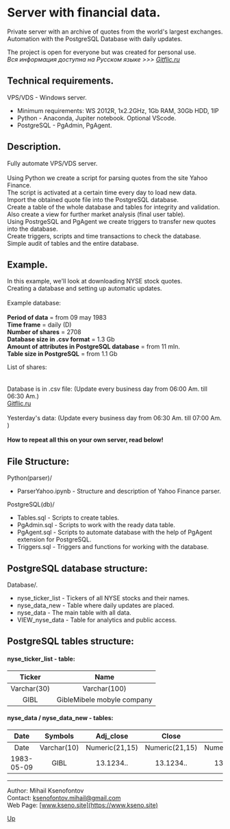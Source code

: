 <a id="anchor"></a>
# Server with financial data.<br>

Private server with an archive of quotes from the world's largest exchanges.<br>
Automation with the PostgreSQL Database with daily updates.<br>

The project is open for everyone but was created for personal use.<br>
_Вся информация доступна на Русском языке >>> [Gitflic.ru](https://gitflic.ru/project/kseno/servernew)_

## Technical requirements.

VPS/VDS - Windows server.<br>
- Minimum requirements: WS 2012R, 1x2.2GHz, 1Gb RAM, 30Gb HDD, 1IP<br>
- Python - Anaconda, Jupiter notebook. Optional VScode.<br>
- PostgreSQL - PgAdmin, PgAgent.<br>

## Description.

Fully automate VPS/VDS server.
<br><br>
Using Python we create a script for parsing quotes from the site Yahoo Finance.<br>
The script is activated at a certain time every day to load new data.<br>
Import the obtained quote file into the PostgreSQL database.<br>
Create a table of the whole database and tables for integrity and validation.<br>
Also create a view for further market analysis (final user table).<br>
Using PostrgeSQL and PgAgent we create triggers to transfer new quotes into the database.<br>
Create triggers, scripts and time transactions to check the database.<br>
Simple audit of tables and the entire database.<br>

## Example.

In this example, we'll look at downloading NYSE stock quotes.<br>
Creating a database and setting up automatic updates. 
<br><br>
Example database:
<br><br>
**Period of data** = from 09 may 1983<br>
**Time frame** = daily (D)<br>
**Number of shares** = 2708<br>
**Database size in .csv format** = 1.3 Gb<br>
**Amount of attributes in PostgreSQL database** = from 11 mln. <br>
**Table size in PostgreSQL** = from 1.1 Gb <br>

List of shares:<br>
<br><br>
Database is in .csv file: (Update every business day from 06:00 Am. till 06:30 Am.)<br>
[Gitflic.ru](http://193.124.65.84/NYSE/iis-85.png)
<br><br>
Yesterday's data: (Update every business day from 06:30 Am. till 07:00 Am. )
<br><br>
**How to repeat all this on your own server, read below!**

## File Structure:

Python(parser)/<br>
- ParserYahoo.ipynb - Structure and description of Yahoo Finance parser.<br>

PostgreSQL(db)/<br>
- Tables.sql - Scripts to create tables.<br>
- PgAdmin.sql - Scripts to work with the ready data table.<br>
- PgAgent.sql - Scripts to automate database with the help of PgAgent extension for PostgreSQL.<br>
- Triggers.sql - Triggers and functions for working with the database.<br>

## PostgreSQL database structure:

Database/.
- nyse_ticker_list - Tickers of all NYSE stocks and their names.
- nyse_data_new - Table where daily updates are placed.
- nyse_data - The main table with all data.
- VIEW_nyse_data - Table for analytics and public access.

## PostgreSQL tables structure:
#### nyse_ticker_list - table:

| Ticker | Name |
|:-----------:|:------------:|
| Varchar(30) | Varchar(100) |
| GIBL | GibleMibele mobyle company |

#### nyse_data / nyse_data_new - tables:

| Date | Symbols | Adj_close | Close | High | Low | Open | Volume |
|:----:|:-----------:|:--------------:|:--------------:|:--------------:|:--------------:|:--------------:|:--------------:|
| Date | Varchar(10) | Numeric(21,15) | Numeric(21,15) | Numeric(21,15) | Numeric(21,15) | Numeric(21,15) | Numeric(13,2) |
| 1983-05-09 | GIBL | 13.1234.. | 13.1234.. | 13.1234.. | 13.1234.. | 13.1234.. | 123456789.12 |

----

Author: Mihail Ksenofontov<br>
Contact: ksenofontov.mihail@gmail.com<br>
Web Page: [www.kseno.site](https://www.kseno.site)<br>

[Up](#anchor)
